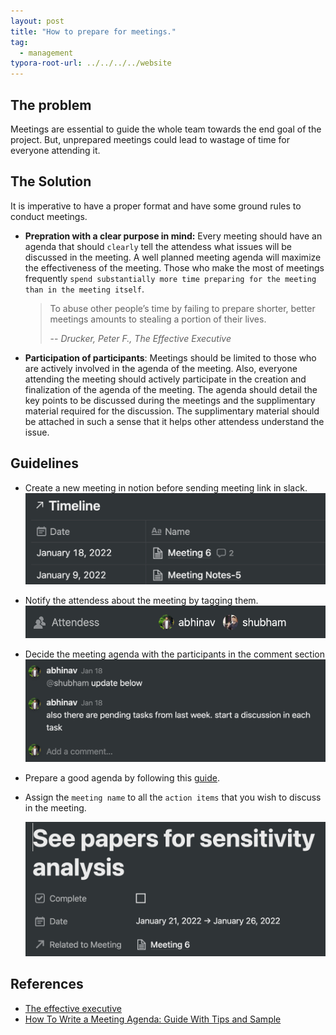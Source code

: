```yaml
---
layout: post
title: "How to prepare for meetings."
tag: 
  - management
typora-root-url: ../../../../website
---
```


## The problem

Meetings are essential to guide the whole team towards the end goal of the project. But, unprepared meetings could lead to wastage of time for everyone attending it. 

## The Solution

It is imperative to have a proper format and have some ground rules to conduct meetings. 

- **Prepration with a clear purpose in mind:** Every meeting should have an agenda that should `clearly` tell the attendess what issues will be discussed in the meeting. A well planned meeting agenda will maximize the effectiveness of the meeting. Those who make the most of meetings frequently `spend substantially more time preparing for the meeting than in the meeting itself`. 

  > To abuse other people’s time by failing to prepare shorter, better meetings amounts to stealing a portion of their lives. 
  >
  > -- <cite> Drucker, Peter F., The Effective Executive</cite>

- **Participation of participants**: Meetings should be limited to those who are actively involved in the agenda of the meeting. Also, everyone attending the meeting should actively participate in the creation and finalization of the agenda of the meeting. The agenda should detail the key points to be discussed during the meetings and the supplimentary material required for the discussion. The supplimentary material should be attached in such a sense that it helps other attendess understand the issue.

## Guidelines

- Create a new meeting in notion before sending meeting link in slack.
  ![image-20220124162518851](/assets/images/image-20220124162518851.png)

- Notify the attendess about the meeting by tagging them.
  ![image-20220124162731275](/assets/images/image-20220124162731275.png)

- Decide the meeting agenda with the participants in the comment section
  ![image-20220124162911119](/assets/images/image-20220124162911119.png)

- Prepare a good agenda by following this [guide](https://in.indeed.com/career-advice/career-development/how-to-write-a-meeting-agenda).

- Assign the `meeting name` to all the `action items` that you wish to discuss in the meeting.

  ![image-20220124163715212](/assets/images/image-20220124163715212.png)

## References

- [The effective executive](https://www.amazon.in/dp/B000FC11JW/ref=dp-kindle-redirect?_encoding=UTF8&btkr=1)
- [How To Write a Meeting Agenda: Guide With Tips and Sample](https://in.indeed.com/career-advice/career-development/how-to-write-a-meeting-agenda)

